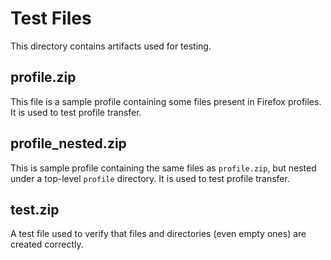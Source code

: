 # Test Files

This directory contains artifacts used for testing.

## profile.zip

This file is a sample profile containing some files present in Firefox
profiles. It is used to test profile transfer.

## profile_nested.zip

This is sample profile containing the same files as `profile.zip`, but nested
under a top-level `profile` directory. It is used to test profile transfer.

## test.zip

A test file used to verify that files and directories (even empty ones) are
created correctly.
